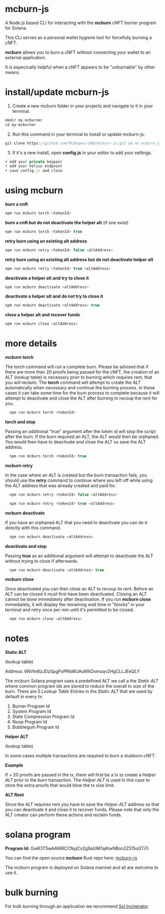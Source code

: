 # mcburn-js

A Node.js based CLI for interacting with the **mcburn** cNFT burner program for Solana.

This CLI serves as a personal wallet hygiene tool for forcefully burning a cNFT.

**mcburn** allows you to burn a cNFT without connecting your wallet to an external application.

It is especically helpful when a cNFT appears to be "unburnable" by other means.

# install/update mcburn-js

1. Create a new mcburn folder in your projects and navigate to it in your terminal.
```javascript
mkdir my-mcburner
cd my-mcburner
```
2. Run this command in your terminal to install or update mcburn-js.
```javascript
git clone https://github.com/McDegens-DAO/mcburn-js.git && mv mcburn-js/* . && npm install && npm run updater
```
3. If it's a new install, open **config.js** in your editor to add your settings.
```javascript
• add your private keypair 
• add your helius endpoint
• save config.js and close
```
# using mcburn

**burn a cnft**
```javascript
npm run mcburn torch <tokenId>
```
**burn a cnft but do not deactivate the helper alt** (if one exist)
```javascript
npm run mcburn torch <tokenId> true
```
**retry burn using an existing alt address**
```javascript
npm run mcburn retry <tokenId> false <altAddress>
```
**retry burn using an existing alt address but do not deactivate helper alt**
```javascript
npm run mcburn retry <tokenId> true <altAddress>
```
**deactivate a helper alt and try to close it**
```javascript
npm run mcburn deactivate <altAddress>
```
**deactivate a helper alt and do not try to close it**
```javascript
npm run mcburn deactivate <altAddress> true
```
**close a helper alt and recover funds**
```javascript
npm run mcburn close <altAddress>
```

# more details

**mcburn torch**

The torch command will run a complete burn. Please be advised that if there are more than 
20 proofs being passed for the cNFT, the creation of an ALT (lookup table) 
is necessary prior to burning which requires rent, that you will reclaim.
The **torch** command will attempt to create the ALT automatically when necessary 
and continue the burning process. In these cases it can take some time for the burn 
process to complete because it will attempt to deactivate and close the ALT after burning 
to recoup the rent for you. 
```javascript
  npm run mcburn torch <tokenId>
```

**torch and stop**

Passing an additional "true" argument after the token id will stop the script after the burn. 
If the burn required an ALT, the ALT would then be orphaned. You would then have to deactivate and close the ALT so save the ALT address.
```javascript
  npm run mcburn torch <tokenId> true
```

**mcburn retry**

In the case where an ALT is created but the burn transaction fails, you should use the **retry** command to continue where you left off while using the ALT address that was already created and paid for.
```javascript
  npm run mcburn retry <tokenId> false <altAddress>
```
```javascript
  npm run mcburn retry <tokenId> true <altAddress>
```

**mcburn deactivate**

If you have an orphaned ALT that you need to deactivate you can do it directly with this command.
```javascript
  npm run mcburn deactivate <altAddress>
```

**deactivate and stop**

Passing **true** as an additional argument will attempt to deactivate the ALT without trying to close if afterwards.
```javascript
  npm run mcburn deactivate <altAddress> true
```

**mcburn close**

Once deactivated you can then close an ALT to recoup its rent. Before an ALT can be closed it must first have been deactivated. 
Closing an ALT cannot be done immediately after deactivation. If you run **mcburn close** immediately, it will display the remaining wait time 
in "blocks" in your terminal and retry once per min until it's permitted to be closed.
```javascript
  npm run mcburn close <altAddress>
```

# notes

**Static ALT**

(lookup table)

Address: 6NVtn6zJDzSpgPxPRtd6UAoWkDxmuqv2HgCLLJEeQLY

The mcburn Solana program uses a predefined ALT we call a the *Static ALT* where common program ids are stored to reduce the overall tx size of the burn. 
There are 5 *Lookup Table Entries* in the *Static ALT* that are used by default in every tx:

1. Burner Program Id
2. System Program Id
3. State Compression Program Id
4. Noop Program Id
5. Bubblegum Program Id

**Helper ALT**

(lookup table)

In some cases multiple transactions are required to burn a stubborn cNFT.

**Example**

If > 20 proofs are passed in the ix, there will first be a tx to create a *Helper ALT* prior to the burn transaction. The *Helper ALT* is used in this case to store the extra proofs that would blow the tx size limit.

**ALT Rent**

Since the ALT requires rent you have to save the *Helper ALT* address so that you can deactivate it and close it to recover funds. Please note that only the ALT creator can perform these actions and reclaim funds.

# solana program

**Program Id:** GwR3T5wAAWRCCNyjCs2g9aUM7qAtwNBsn2Z515oGTi7i

You can find the open source **mcburn** Rust repo here: [mcburn-rs](https://github.com/honeygrahams2/mcburn-rs)

The mcburn program is deployed on Solana mainnet and all are welcome to use it.

# bulk burning

For bulk burning through an application we recommend [Sol Incinerator](https://sol-incinerator.com/)
